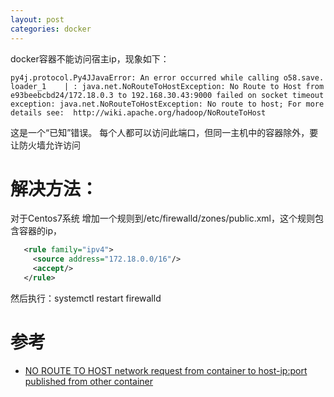 ```yaml
---
layout: post
categories: docker 
---
```


docker容器不能访问宿主ip，现象如下：

```
py4j.protocol.Py4JJavaError: An error occurred while calling o58.save.
loader_1    | : java.net.NoRouteToHostException: No Route to Host from  e93beebcbd24/172.18.0.3 to 192.168.30.43:9000 failed on socket timeout exception: java.net.NoRouteToHostException: No route to host; For more details see:  http://wiki.apache.org/hadoop/NoRouteToHost
```
这是一个“已知”错误。 每个人都可以访问此端口，但同一主机中的容器除外，要让防火墙允许访问
# 解决方法：
对于Centos7系统
增加一个规则到/etc/firewalld/zones/public.xml，这个规则包含容器的ip，
```xml
   <rule family="ipv4">
     <source address="172.18.0.0/16"/>
     <accept/>
   </rule>
```
然后执行：systemctl restart firewalld
# 参考

- [NO ROUTE TO HOST network request from container to host-ip:port published from other container](https://forums.docker.com/t/no-route-to-host-network-request-from-container-to-host-ip-port-published-from-other-container/39063)